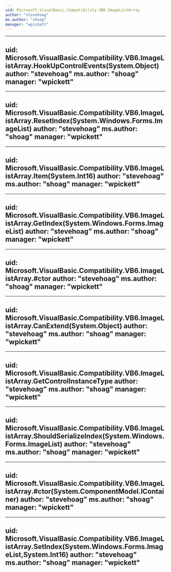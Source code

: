 ```yaml
---
uid: Microsoft.VisualBasic.Compatibility.VB6.ImageListArray
author: "stevehoag"
ms.author: "shoag"
manager: "wpickett"
---
```


---
uid: Microsoft.VisualBasic.Compatibility.VB6.ImageListArray.HookUpControlEvents(System.Object)
author: "stevehoag"
ms.author: "shoag"
manager: "wpickett"
---

---
uid: Microsoft.VisualBasic.Compatibility.VB6.ImageListArray.ResetIndex(System.Windows.Forms.ImageList)
author: "stevehoag"
ms.author: "shoag"
manager: "wpickett"
---

---
uid: Microsoft.VisualBasic.Compatibility.VB6.ImageListArray.Item(System.Int16)
author: "stevehoag"
ms.author: "shoag"
manager: "wpickett"
---

---
uid: Microsoft.VisualBasic.Compatibility.VB6.ImageListArray.GetIndex(System.Windows.Forms.ImageList)
author: "stevehoag"
ms.author: "shoag"
manager: "wpickett"
---

---
uid: Microsoft.VisualBasic.Compatibility.VB6.ImageListArray.#ctor
author: "stevehoag"
ms.author: "shoag"
manager: "wpickett"
---

---
uid: Microsoft.VisualBasic.Compatibility.VB6.ImageListArray.CanExtend(System.Object)
author: "stevehoag"
ms.author: "shoag"
manager: "wpickett"
---

---
uid: Microsoft.VisualBasic.Compatibility.VB6.ImageListArray.GetControlInstanceType
author: "stevehoag"
ms.author: "shoag"
manager: "wpickett"
---

---
uid: Microsoft.VisualBasic.Compatibility.VB6.ImageListArray.ShouldSerializeIndex(System.Windows.Forms.ImageList)
author: "stevehoag"
ms.author: "shoag"
manager: "wpickett"
---

---
uid: Microsoft.VisualBasic.Compatibility.VB6.ImageListArray.#ctor(System.ComponentModel.IContainer)
author: "stevehoag"
ms.author: "shoag"
manager: "wpickett"
---

---
uid: Microsoft.VisualBasic.Compatibility.VB6.ImageListArray.SetIndex(System.Windows.Forms.ImageList,System.Int16)
author: "stevehoag"
ms.author: "shoag"
manager: "wpickett"
---
